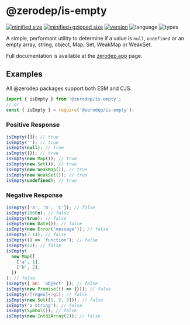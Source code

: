 # @zerodep/is-empty

[![minified size](https://img.shields.io/bundlephobia/min/@zerodep/is-empty?style=flat-square&color=blue)](https://bundlephobia.com/package/@zerodep/is-empty)
[![minified+gzipped size](https://img.shields.io/bundlephobia/minzip/@zerodep/is-empty?style=flat-square&color=blue)](https://bundlephobia.com/package/@zerodep/is-empty)
[![version](https://img.shields.io/npm/v/@zerodep/is-empty?style=flat-square&color=blue)](https://www.npmjs.com/package/@zerodep/is-empty)
![language](https://img.shields.io/badge/typescript-100%25-blue?style=flat-square)
![types](https://img.shields.io/badge/types-included-blue?style=flat-square)

A simple, performant utility to determine if a value is `null`, `undefined` or an empty array, string, object, Map, Set, WeakMap or WeakSet.

Full documentation is available at the [zerodep.app](http://zerodep.app/is/empty) page.

## Examples

All @zerodep packages support both ESM and CJS.

```javascript
import { isEmpty } from '@zerodep/is-empty';
// or
const { isEmpty } = require('@zerodep/is-empty');
```

### Positive Response

```javascript
isEmpty([]); // true
isEmpty(''); // true
isEmpty(null); // true
isEmpty({}); // true
isEmpty(new Map()); // true
isEmpty(new Set()); // true
isEmpty(new WeakMap()); // true
isEmpty(new WeakSet()); // true
isEmpty(undefined); // true
```

### Negative Response

```javascript
isEmpty(['a', 'b', 'c']); // false
isEmpty(1000n); // false
isEmpty(true); // false
isEmpty(new Date()); // false
isEmpty(new Error('message')); // false
isEmpty(3.14); // false
isEmpty(() => 'function'); // false
isEmpty(42); // false
isEmpty(
  new Map([
    ['a', 1],
    ['b', 2],
  ])
); // false
isEmpty({ an: 'object' }); // false
isEmpty(new Promise(() => {})); // false
isEmpty(/[regex]+/gi); // false
isEmpty(new Set([1, 2, 3])); // false
isEmpty('a string'); // false
isEmpty(Symbol()); // false
isEmpty(new Int32Array(2)); // false
```
